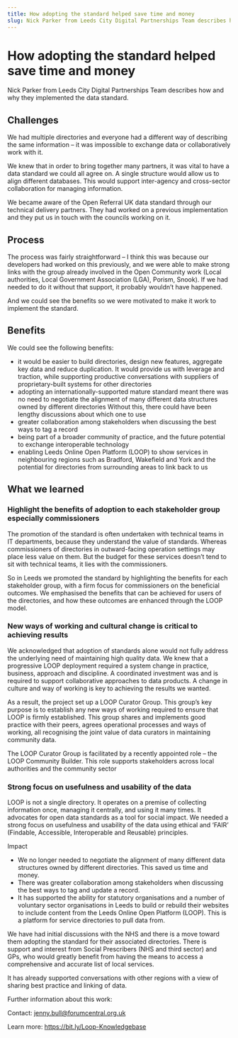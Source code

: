 ```yaml
---
title: How adopting the standard helped save time and money
slug: Nick Parker from Leeds City Digital Partnerships Team describes how and why they implemented the data standard.
---
```


# How adopting the standard helped save time and money

Nick Parker from Leeds City Digital Partnerships Team describes how and why they implemented the data standard.

## Challenges

We had multiple directories and everyone had a different way of describing the same information – it was impossible to exchange data or collaboratively work with it.

We knew that in order to bring together many partners, it was vital to have a data standard we could all agree on. A single structure would allow us to align different databases. This would support inter-agency and cross-sector collaboration for managing information.

We became aware of the Open Referral UK data standard through our technical delivery partners. They had worked on a previous implementation and they put us in touch with the councils working on it.

## Process

The process was fairly straightforward – I think this was because our developers had worked on this previously, and we were able to make strong links with the group already involved in the Open Community work (Local authorities, Local Government Association (LGA), Porism, Snook). If we had needed to do it without that support, it probably wouldn’t have happened.

And we could see the benefits so we were motivated to make it work to implement the standard.

## Benefits

We could see the following benefits:

- it would be easier to build directories, design new features, aggregate key data and reduce duplication. It would provide us with leverage and traction, while supporting productive conversations with suppliers of proprietary-built systems for other directories
- adopting an internationally-supported mature standard meant there was no need to negotiate the alignment of many different data structures owned by different directories Without this, there could have been lengthy discussions about which one to use
- greater collaboration among stakeholders when discussing the best ways to tag a record
- being part of a broader community of practice, and the future potential to exchange interoperable technology
- enabling Leeds Online Open Platform (LOOP) to show services in neighbouring regions such as Bradford, Wakefield and York and the potential for directories from surrounding areas to link back to us

## What we learned

### Highlight the benefits of adoption to each stakeholder group especially commissioners

The promotion of the standard is often undertaken with technical teams in IT departments, because they understand the value of standards. Whereas commissioners of directories in outward-facing operation settings may place less value on them.  But the budget for these services doesn’t tend to sit with technical teams, it lies with the commissioners.

So in Leeds we promoted the standard by highlighting the benefits for each stakeholder group, with a firm focus for commissioners on the beneficial outcomes. We emphasised the benefits that can be achieved for users of the directories, and how these outcomes are enhanced through the LOOP model.

### New ways of working and cultural change is critical to achieving results

We acknowledged that adoption of standards alone would not fully address the underlying need of maintaining high quality data. We knew that a progressive LOOP deployment required a system change in practice, business, approach and discipline.   A coordinated investment was and is required to support collaborative approaches to data products.  A change in culture and way of working is key to achieving the results we wanted.  

As a result, the project set up a LOOP Curator Group.  This group’s key purpose is to establish any new ways of working required to ensure that LOOP is firmly established. This group shares and implements good practice with their peers, agrees operational processes and ways of working, all recognising the joint value of data curators in maintaining community data.  

The LOOP Curator Group is facilitated by a recently appointed role – the LOOP Community Builder.  This role supports stakeholders across local authorities and the community sector 

### Strong focus on usefulness and usability of the data

LOOP is not a single directory. It operates on a premise of collecting information once, managing it centrally, and using it many times. It advocates for open data standards as a tool for social impact. We needed a strong focus on usefulness and usability of the data using ethical and ‘FAIR’ (Findable, Accessible, Interoperable and Reusable) principles.  

Impact

- We no longer needed to negotiate the alignment of many different data structures owned by different directories. This saved us time and money.
- There was greater collaboration among stakeholders when discussing the best ways to tag and update a record.
- It has supported the ability for statutory organisations and a number of voluntary sector organisations in Leeds to build or rebuild their websites to include content from the Leeds Online Open Platform (LOOP). This is a platform for service directories to pull data from.

We have had initial discussions with the NHS and there is a move toward them adopting the standard for their associated directories. There is support and interest from Social Prescribers (NHS and third sector) and GPs, who would greatly benefit from having the means to access a comprehensive and accurate list of local services.

It has already supported conversations with other regions with a view of sharing best practice and linking of data. 

Further information about this work:

Contact: jenny.bull@forumcentral.org.uk

Learn more: https://bit.ly/Loop-Knowledgebase